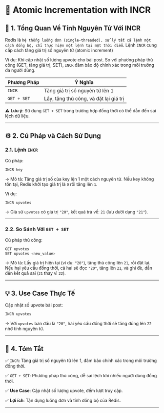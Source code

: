 # 🔄 Atomic Incrementation with INCR

## 📝 1. Tổng Quan Về Tính Nguyên Tử Với INCR

Redis là `hệ thống luồng đơn (single-threaded), xử lý tất cả lệnh một cách đồng bộ, chỉ thực hiện một lệnh tại một thời điểm`. Lệnh `INCR` cung cấp cách tăng giá trị số nguyên tử (atomic increment)

Ví dụ: Khi cập nhật số lượng upvote cho bài post. So với phương pháp thủ công (GET, tăng giá trị, SET), `INCR` đảm bảo độ chính xác trong môi trường đa người dùng.

| **Phương Pháp** | **Ý Nghĩa**                          |
|-----------------|--------------------------------------|
| `INCR`          | Tăng giá trị số nguyên tử lên 1      |
| `GET + SET`     | Lấy, tăng thủ công, và đặt lại giá trị |

⚠️ **Lưu ý**: Sử dụng `GET + SET` trong trường hợp đồng thời có thể dẫn đến sai lệch dữ liệu.

---

## ⚙️ 2. Cú Pháp và Cách Sử Dụng

### 2.1. Lệnh `INCR`

Cú pháp:
```sh
INCR key
```

-> Mô tả: Tăng giá trị số của key lên 1 một cách nguyên tử. Nếu key không tồn tại, Redis khởi tạo giá trị là `0` rồi tăng lên `1`.

Ví dụ:
```sh
INCR upvotes
```

-> Giả sử `upvotes` có giá trị `"20"`, kết quả trả về: `21` (lưu dưới dạng `"21"`).

---

### 2.2. So Sánh Với `GET + SET`

Cú pháp thủ công:
```sh
GET upvotes
SET upvotes <new_value>
```

-> Mô tả: Lấy giá trị hiện tại (ví dụ: `"20"`), tăng thủ công lên `21`, rồi đặt lại. Nếu hai yêu cầu đồng thời, cả hai sẽ đọc `"20"`, tăng lên `21`, và ghi đè, dẫn đến kết quả sai (`21` thay vì `22`).

---

## 💡 3. Use Case Thực Tế

Cập nhật số upvote bài post:
  ```sh
  INCR upvotes
  ```

-> Với `upvotes` ban đầu là `"20"`, hai yêu cầu đồng thời sẽ tăng đúng lên `22` nhờ tính nguyên tử.

---

## 📌 4. Tóm Tắt

✅ `INCR`: Tăng giá trị số nguyên tử lên 1, đảm bảo chính xác trong môi trường đồng thời.

✅ `GET + SET`: Phương pháp thủ công, dễ sai lệch khi nhiều người dùng đồng thời.

✅ **Use Case**: Cập nhật số lượng upvote, đếm lượt truy cập.

✅ **Lợi ích**: Tận dụng luồng đơn và tính đồng bộ của Redis.

---